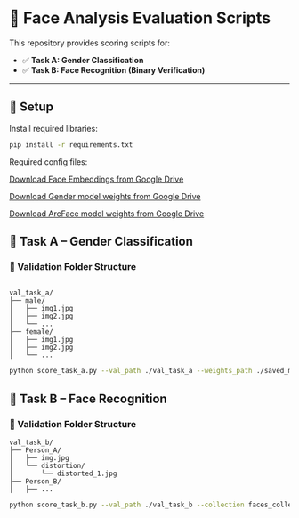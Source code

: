 # 🧪 Face Analysis Evaluation Scripts

This repository provides scoring scripts for:

- ✅ **Task A: Gender Classification**
- ✅ **Task B: Face Recognition (Binary Verification)**

---

## 🔧 Setup

Install required libraries:

```bash
pip install -r requirements.txt
```

Required config files:

[Download Face Embeddings from Google Drive](https://drive.google.com/file/d/1ObtkkYKOJGIJucQQTOQF7R_G9tOU7NLz/view?usp=sharing)

[Download Gender model weights from Google Drive](https://drive.google.com/file/d/1A2uyjeNqPE1yJQTqSSCDEKORDOGF26Kj/view?usp=sharing)

[Download ArcFace model weights from Google Drive](https://drive.google.com/file/d/1p7LM_NhbGcf6eff-2pdmuZn83nIx7XSs/view?usp=sharing)



## 🧠 Task A – Gender Classification

### 📁 Validation Folder Structure
```

val_task_a/
├── male/
│   ├── img1.jpg
│   ├── img2.jpg
│   └── ...
├── female/
│   ├── img1.jpg
│   ├── img2.jpg
│   └── ...

```

```bash
python score_task_a.py --val_path ./val_task_a --weights_path ./saved_model/model_weights.pt
```

## 🧠 Task B – Face Recognition

### 📁 Validation Folder Structure

```
val_task_b/
├── Person_A/
│   ├── img.jpg
│   └── distortion/
│       └── distorted_1.jpg
├── Person_B/
│   ├── ...
```

```bash
python score_task_b.py --val_path ./val_task_b --collection faces_collection.json
```


